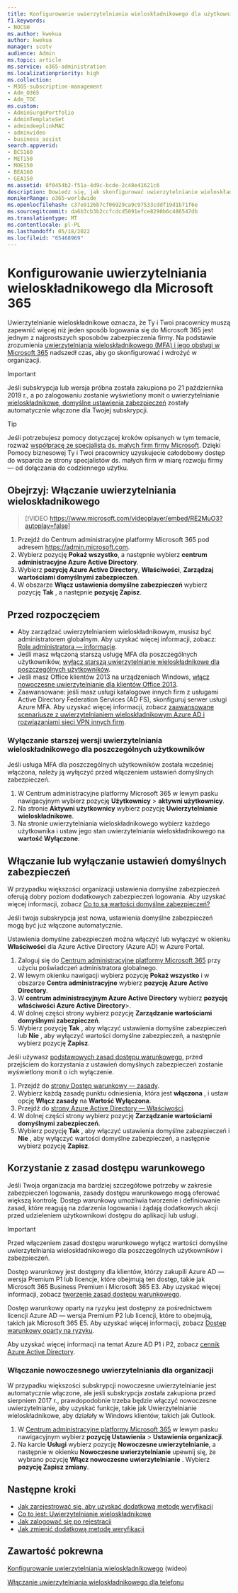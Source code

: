 ```yaml
---
title: Konfigurowanie uwierzytelniania wieloskładnikowego dla użytkowników
f1.keywords:
- NOCSH
ms.author: kwekua
author: kwekua
manager: scotv
audience: Admin
ms.topic: article
ms.service: o365-administration
ms.localizationpriority: high
ms.collection:
- M365-subscription-management
- Adm_O365
- Adm_TOC
ms.custom:
- AdminSurgePortfolio
- AdminTemplateSet
- admindeeplinkMAC
- adminvideo
- business_assist
search.appverid:
- BCS160
- MET150
- MOE150
- BEA160
- GEA150
ms.assetid: 8f0454b2-f51a-4d9c-bcde-2c48e41621c6
description: Dowiedz się, jak skonfigurować uwierzytelnianie wieloskładnikowe dla organizacji.
monikerRange: o365-worldwide
ms.openlocfilehash: c37e9126b7cf06929ca9c97533cddf19d1b71f6e
ms.sourcegitcommit: da6b3cb3b2ccfcdcd5091efce8290b6c486547db
ms.translationtype: MT
ms.contentlocale: pl-PL
ms.lasthandoff: 05/18/2022
ms.locfileid: "65468969"
---
```

# <a name="set-up-multifactor-authentication-for-microsoft-365"></a>Konfigurowanie uwierzytelniania wieloskładnikowego dla Microsoft 365

Uwierzytelnianie wieloskładnikowe oznacza, że Ty i Twoi pracownicy muszą zapewnić więcej niż jeden sposób logowania się do Microsoft 365 jest jednym z najprostszych sposobów zabezpieczenia firmy. Na podstawie zrozumienia [uwierzytelniania wieloskładnikowego (MFA) i jego obsługi w Microsoft 365](multi-factor-authentication-microsoft-365.md) nadszedł czas, aby go skonfigurować i wdrożyć w organizacji. 

> [!IMPORTANT]
> Jeśli subskrypcja lub wersja próbna została zakupiona po 21 października 2019 r., a po zalogowaniu zostanie wyświetlony monit o uwierzytelnianie [wieloskładnikowe, domyślne ustawienia zabezpieczeń](/azure/active-directory/fundamentals/concept-fundamentals-security-defaults) zostały automatycznie włączone dla Twojej subskrypcji.

> [!TIP]
> Jeśli potrzebujesz pomocy dotyczącej kroków opisanych w tym temacie, rozważ [współpracę ze specjalistą ds. małych firm firmy Microsoft](https://go.microsoft.com/fwlink/?linkid=2186871). Dzięki Pomocy biznesowej Ty i Twoi pracownicy uzyskujecie całodobowy dostęp do wsparcia ze strony specjalistów ds. małych firm w miarę rozwoju firmy — od dołączania do codziennego użytku.

## <a name="watch-turn-on-multifactor-authentication"></a>Obejrzyj: Włączanie uwierzytelniania wieloskładnikowego

> [!VIDEO https://www.microsoft.com/videoplayer/embed/RE2MuO3?autoplay=false]

1. Przejdź do Centrum administracyjne platformy Microsoft 365 pod adresem <a href="https://admin.microsoft.com/ " target="_blank">https://admin.microsoft.com</a>.
1. Wybierz pozycję **Pokaż wszystko**, a następnie wybierz **centrum administracyjne Azure Active Directory**.
1. Wybierz **pozycję Azure Active Directory**, **Właściwości**, **Zarządzaj wartościami domyślnymi zabezpieczeń**.
1. W obszarze **Włącz ustawienia domyślne zabezpieczeń** wybierz pozycję **Tak** , a następnie **pozycję Zapisz**.

## <a name="before-you-begin"></a>Przed rozpoczęciem

- Aby zarządzać uwierzytelnianiem wieloskładnikowym, musisz być administratorem globalnym. Aby uzyskać więcej informacji, zobacz: [Role administratora — informacje](../add-users/about-admin-roles.md).
- Jeśli masz włączoną starszą usługę MFA dla poszczególnych użytkowników, [wyłącz starszą uwierzytelnianie wieloskładnikowe dla poszczególnych użytkowników](#turn-off-legacy-per-user-mfa).
- Jeśli masz Office klientów 2013 na urządzeniach Windows, [włącz nowoczesne uwierzytelnianie dla klientów Office 2013](./enable-modern-authentication.md).
- Zaawansowane: jeśli masz usługi katalogowe innych firm z usługami Active Directory Federation Services (AD FS), skonfiguruj serwer usługi Azure MFA. Aby uzyskać więcej informacji, zobacz [zaawansowane scenariusze z uwierzytelnianiem wieloskładnikowym Azure AD i rozwiązaniami sieci VPN innych firm](/azure/active-directory/authentication/howto-mfaserver-nps-vpn).

### <a name="turn-off-legacy-per-user-mfa"></a>Wyłączanie starszej wersji uwierzytelniania wieloskładnikowego dla poszczególnych użytkowników

Jeśli usługa MFA dla poszczególnych użytkowników została wcześniej włączona, należy ją wyłączyć przed włączeniem ustawień domyślnych zabezpieczeń.

1. W Centrum administracyjne platformy Microsoft 365 w lewym pasku nawigacyjnym wybierz pozycję **Użytkownicy** \> **aktywni użytkownicy**.
1. Na stronie **Aktywni użytkownicy** wybierz pozycję **Uwierzytelnianie wieloskładnikowe**.
1. Na stronie uwierzytelniania wieloskładnikowego wybierz każdego użytkownika i ustaw jego stan uwierzytelniania wieloskładnikowego na **wartość Wyłączone**.

## <a name="turn-security-defaults-on-or-off"></a>Włączanie lub wyłączanie ustawień domyślnych zabezpieczeń

W przypadku większości organizacji ustawienia domyślne zabezpieczeń oferują dobry poziom dodatkowych zabezpieczeń logowania. Aby uzyskać więcej informacji, zobacz [Co to są wartości domyślne zabezpieczeń?](/azure/active-directory/fundamentals/concept-fundamentals-security-defaults)

Jeśli twoja subskrypcja jest nowa, ustawienia domyślne zabezpieczeń mogą być już włączone automatycznie.

Ustawienia domyślne zabezpieczeń można włączyć lub wyłączyć w okienku **Właściwości** dla Azure Active Directory (Azure AD) w Azure Portal.

1. Zaloguj się do [Centrum administracyjne platformy Microsoft 365](https://admin.microsoft.com) przy użyciu poświadczeń administratora globalnego.
2. W lewym okienku nawigacji wybierz pozycję **Pokaż wszystko** i w obszarze **Centra administracyjne** wybierz **pozycję Azure Active Directory**.
3. W **centrum administracyjnym Azure Active Directory** wybierz **pozycję właściwości Azure Active Directory**\>.
4. W dolnej części strony wybierz pozycję **Zarządzanie wartościami domyślnymi zabezpieczeń**.
5. Wybierz pozycję **Tak** , aby włączyć ustawienia domyślne zabezpieczeń lub **Nie** , aby wyłączyć wartości domyślne zabezpieczeń, a następnie wybierz pozycję **Zapisz**.

Jeśli używasz [podstawowych zasad dostępu warunkowego](/azure/active-directory/conditional-access/concept-baseline-protection), przed przejściem do korzystania z ustawień domyślnych zabezpieczeń zostanie wyświetlony monit o ich wyłączenie.

1. Przejdź do [strony Dostęp warunkowy — zasady](https://portal.azure.com/#blade/Microsoft_AAD_IAM/ConditionalAccessBlade/Policies).
2. Wybierz każdą zasadę punktu odniesienia, która jest **włączona** , i ustaw opcję **Włącz zasady** na **Wartość Wyłączona**.
3. Przejdź do [strony Azure Active Directory — Właściwości](https://portal.azure.com/#blade/Microsoft_AAD_IAM/ActiveDirectoryMenuBlade/Properties).
4. W dolnej części strony wybierz pozycję **Zarządzanie wartościami domyślnymi zabezpieczeń**.
5. Wybierz pozycję **Tak** , aby włączyć ustawienia domyślne zabezpieczeń i **Nie** , aby wyłączyć wartości domyślne zabezpieczeń, a następnie wybierz pozycję **Zapisz**.

## <a name="use-conditional-access-policies"></a>Korzystanie z zasad dostępu warunkowego

Jeśli Twoja organizacja ma bardziej szczegółowe potrzeby w zakresie zabezpieczeń logowania, zasady dostępu warunkowego mogą oferować większą kontrolę. Dostęp warunkowy umożliwia tworzenie i definiowanie zasad, które reagują na zdarzenia logowania i żądają dodatkowych akcji przed udzieleniem użytkownikowi dostępu do aplikacji lub usługi.

> [!IMPORTANT]
> Przed włączeniem zasad dostępu warunkowego wyłącz wartości domyślne uwierzytelniania wieloskładnikowego dla poszczególnych użytkowników i zabezpieczeń.

Dostęp warunkowy jest dostępny dla klientów, którzy zakupili Azure AD — wersja Premium P1 lub licencje, które obejmują ten dostęp, takie jak Microsoft 365 Business Premium i Microsoft 365 E3. Aby uzyskać więcej informacji, zobacz [tworzenie zasad dostępu warunkowego](/azure/active-directory/authentication/tutorial-enable-azure-mfa).

Dostęp warunkowy oparty na ryzyku jest dostępny za pośrednictwem licencji Azure AD — wersja Premium P2 lub licencji, które to obejmują, takich jak Microsoft 365 E5. Aby uzyskać więcej informacji, zobacz [Dostęp warunkowy oparty na ryzyku](/azure/active-directory/conditional-access/howto-conditional-access-policy-risk).

Aby uzyskać więcej informacji na temat Azure AD P1 i P2, zobacz [cennik Azure Active Directory](https://azure.microsoft.com/pricing/details/active-directory/).

### <a name="turn-on-modern-authentication-for-your-organization"></a>Włączanie nowoczesnego uwierzytelniania dla organizacji

W przypadku większości subskrypcji nowoczesne uwierzytelnianie jest automatycznie włączone, ale jeśli subskrypcja została zakupiona przed sierpniem 2017 r., prawdopodobnie trzeba będzie włączyć nowoczesne uwierzytelnianie, aby uzyskać funkcje, takie jak Uwierzytelnianie wieloskładnikowe, aby działały w Windows klientów, takich jak Outlook.


1. W <a href="https://go.microsoft.com/fwlink/p/?linkid=2024339" target="_blank">Centrum administracyjne platformy Microsoft 365</a> w lewym pasku nawigacyjnym wybierz **pozycję Ustawienia** \> **Ustawienia organizacji**.
2. Na karcie **Usługi** wybierz pozycję **Nowoczesne uwierzytelnianie**, a następnie w okienku **Nowoczesne uwierzytelnianie** upewnij się, że wybrano pozycję **Włącz nowoczesne uwierzytelnianie** . Wybierz **pozycję Zapisz zmiany**.


## <a name="next-steps"></a>Następne kroki

- [Jak zarejestrować się, aby uzyskać dodatkową metodę weryfikacji](https://support.microsoft.com/office/ace1d096-61e5-449b-a875-58eb3d74de14)
- [Co to jest: Uwierzytelnianie wieloskładnikowe](https://support.microsoft.com/help/4577374/what-is-multifactor-authentication)
- [Jak zalogować się po rejestracji](https://support.microsoft.com/office/2b856342-170a-438e-9a4f-3c092394d3cb)
- [Jak zmienić dodatkową metodę weryfikacji](https://support.microsoft.com/office/956ec8d0-7081-4518-a701-f8414cc20831)

## <a name="related-content"></a>Zawartość pokrewna

[Konfigurowanie uwierzytelniania wieloskładnikowego](set-up-multi-factor-authentication.md) (wideo)

[Włączanie uwierzytelniania wieloskładnikowego dla telefonu](https://support.microsoft.com/office/ace1d096-61e5-449b-a875-58eb3d74de14)
